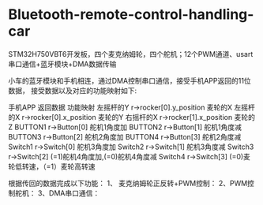 # Bluetooth-remote-control-handling-car
STM32H750VBT6开发板，四个麦克纳姆轮，四个舵机；12个PWM通道、usart串口通信+蓝牙模块+DMA数据传输


小车的蓝牙模块和手机相连，通过DMA控制串口通信，接受手机APP返回的11位数据，
接受数据以及对应的功能映射如下:

手机APP	返回数据	功能映射
左摇杆的Y	r->rocker[0].y_position	麦轮的X
左摇杆的X	r->rocker[0].x_position	麦轮的Y
右摇杆的X	r->rocker[1].x_position	麦轮的Z
BUTTON1	r->Button[0]	舵机1角度加
BUTTON2	r->Button[1]	舵机1角度减
BUTTON3	r->Button[2]	舵机2角度加
BUTTON4	r->Button[3]	舵机2角度减
Switch1	r->Switch[0]	舵机3角度加
Switch2	r->Switch[1]	舵机3角度减
Switch3	r->Switch[2]	(=1)舵机4角度加,(=0)舵机4角度减
Switch4	r->Switch[3]	(=0)麦轮低转速，（=1）麦轮高转速

 
根据传回的数据完成以下功能：
1、	麦克纳姆轮正反转+PWM控制：
2、PWM控制舵机：
3、DMA串口通信：
